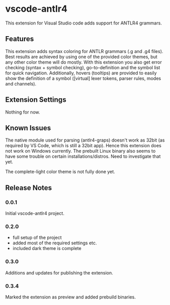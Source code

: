 # vscode-antlr4

This extension for Visual Studio code adds support for ANTLR4 grammars.

## Features

This extension adds syntax coloring for ANTLR grammars (.g and .g4 files). Best results are achieved by using one of the provided color themes, but any other color theme will do mostly. With this extension you also get error checking (syntax + symbol checking), go-to-definition and the symbol list for quick navigation. Additionally, hovers (tooltips) are provided to easily show the definition of a symbol ([virtual] lexer tokens, parser rules, modes and channels).

## Extension Settings

Nothing for now.

## Known Issues

The native module used for parsing (antlr4-graps) doesn't work as 32bit (as required by VS Code, which is still a 32bit app). Hence this extension does not work on Windows currently. The prebuilt Linux binary also seems to have some trouble on certain installations/distros. Need to investigate that yet.

The complete-light color theme is not fully done yet.

## Release Notes

### 0.0.1

Initial vscode-antlr4 project.

### 0.2.0

* full setup of the project
* added most of the required settings etc.
* included dark theme is complete

### 0.3.0

Additions and updates for publishing the extension.

### 0.3.4

Marked the extension as preview and added prebuild binaries.
